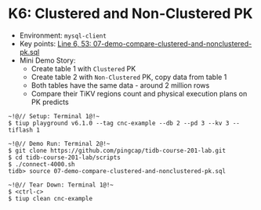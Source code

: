 # K6: Clustered and Non-Clustered PK
+ Environment: `mysql-client`
+ Key points:
[Line 6, 53: 07-demo-compare-clustered-and-nonclustered-pk.sql](https://github.com/pingcap/tidb-course-201-lab/blob/master/scripts/07-demo-compare-clustered-and-nonclustered-pk.sql)
+ Mini Demo Story:
  + Create table 1 with `Clustered` PK 
  + Create table 2 with `Non-Clustered` PK, copy data from table 1
  + Both tables have the same data - around 2 million rows
  + Compare their TiKV regions count and physical execution plans on PK predicts
```
~!@// Setup: Terminal 1@!~
$ tiup playground v6.1.0 --tag cnc-example --db 2 --pd 3 --kv 3 --tiflash 1

~!@// Demo Run: Terminal 2@!~
$ git clone https://github.com/pingcap/tidb-course-201-lab.git
$ cd tidb-course-201-lab/scripts
$ ./connect-4000.sh
tidb> source 07-demo-compare-clustered-and-nonclustered-pk.sql 

~!@// Tear Down: Terminal 1@!~
$ <ctrl-c>
$ tiup clean cnc-example
```